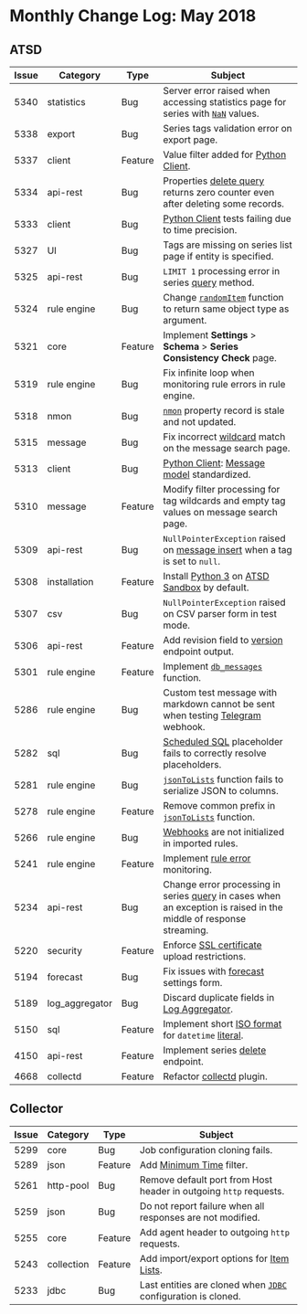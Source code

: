 # Monthly Change Log: May 2018

## ATSD

**Issue**| **Category**    | **Type**    | **Subject**
-----|-------------|---------|----------------------
5340 | statistics     | Bug     | Server error raised when accessing statistics page for series with [`NaN`](../../sql/README.md#not-a-number-nan) values.
5338 | export             | Bug     | Series tags validation error on export page.
5337 | client | Feature | Value filter added for [Python Client](https://github.com/axibase/atsd-api-python#axibase-time-series-database-client-for-python).
5334 | api-rest       | Bug     | Properties [delete query](../../administration/data_retention.md#deleting-properties) returns zero counter even after deleting some records.
5333 | client         | Bug     | [Python Client](https://github.com/axibase/atsd-api-python#axibase-time-series-database-client-for-python) tests failing due to time precision.
5327 | UI             | Bug     | Tags are missing on series list page if entity is specified.
5325 | api-rest       | Bug     | `LIMIT 1` processing error in series [query](../../api/data/series/query.md#series-query) method.
5324 | rule engine    | Bug     | Change [`randomItem`](../../rule-engine/functions-random.md#randomitem) function to return same object type as argument.
5321 | core           | Feature | Implement **Settings** > **Schema** > **Series Consistency Check** page.
5319 | rule engine    | Bug     | Fix infinite loop when monitoring rule errors in rule engine.
5318 | nmon           | Bug     | [`nmon`](../../integration/nmon/README.md#nmon) property record is stale and not updated.
5315 | message        | Bug     | Fix incorrect [wildcard](../../search/entity-search.md#syntax) match on the message search page.
5313 | client         | Bug     | [Python Client](https://github.com/axibase/atsd-api-python#axibase-time-series-database-client-for-python): [Message model](https://github.com/axibase/atsd-api-python#inserting-data) standardized.
5310 | message        | Feature | Modify filter processing for tag wildcards and empty tag values on message search page.
5309 | api-rest       | Bug     | `NullPointerException` raised on [message insert](../../api/data/messages/README.md#data-api-messages-methods) when a tag is set to `null`.
5308 | installation   | Feature | Install [Python 3](https://www.python.org/download/releases/3.0/) on [ATSD Sandbox](https://github.com/axibase/dockers/blob/atsd-sandbox/README.md#overview) by default.
5307 | csv            | Bug     | `NullPointerException` raised on CSV parser form in test mode.
5306 | api-rest       | Feature | Add revision field to [version](../../api/meta/misc/version.md) endpoint output.
5301 | rule engine    | Feature | Implement [`db_messages`](../../rule-engine/functions-message.md#db_messages) function.
5286 | rule engine    | Bug     | Custom test message with markdown cannot be sent when testing [Telegram](../../rule-engine/notifications/telegram.md#telegram-notifications) webhook.
5282 | sql            | Bug     | [Scheduled SQL](../../sql/scheduled-sql.md#sql-scheduler) placeholder fails to correctly resolve placeholders.
5281 | rule engine    | Bug     | [`jsonToLists`](../../rule-engine/functions-table.md#jsontolists) function fails to serialize JSON to columns.
5278 | rule engine    | Feature | Remove common prefix in [`jsonToLists`](../../rule-engine/functions-table.md#jsontolists) function.
5266 | rule engine    | Bug     | [Webhooks](../../rule-engine/notifications/README.md) are not initialized in imported rules.
5241 | rule engine    | Feature | Implement [rule error](../../rule-engine/README.md#rule-errors) monitoring.
5234 | api-rest       | Bug     | Change error processing in series [query](../../api/data/series/query.md#series-query) in cases when an exception is raised in the middle of response streaming.
5220 | security       | Feature     | Enforce [SSL certificate](../../administration/ssl-ca-signed.md#installing-ca-signed-certificate) upload restrictions.
5194 | forecast       | Bug     | Fix issues with [forecast](../../forecasting/README.md#data-forecasting) settings form.
5189 | log_aggregator | Bug     | Discard duplicate fields in [Log Aggregator](../../administration/logging.md#logging).
5150 | sql            | Feature | Implement short [ISO format](../../shared/date-format.md) for `datetime` [literal](../../sql/README.md#interval-condition).
4150 | api-rest       | Feature | Implement series [delete](../../api/data/series/delete.md#series-delete) endpoint.
4668 | collectd       | Feature | Refactor [collectd](../../integration/collectd/README.md#collectd) plugin.

## Collector

**Issue**| **Category**    | **Type**    | **Subject**
-----|-------------|---------|----------------------
5299|core|Bug| Job configuration cloning fails.
5289|json|Feature| Add [Minimum Time](https://axibase.com/docs/axibase-collector/jobs/json.html#time-fields) filter.
5261|http-pool|Bug|Remove default port from Host header in outgoing `http` requests.
5259|json|Bug|Do not report failure when all responses are not modified.
5255|core|Feature|Add agent header to outgoing `http` requests.
5243|collection|Feature|Add import/export options for [Item Lists](https://axibase.com/docs/axibase-collector/collections.html#item-lists).
5233|jdbc|Bug| Last entities are cloned when [`JDBC`](https://axibase.com/docs/axibase-collector/jobs/jdbc.html) configuration is cloned.
